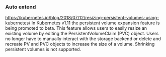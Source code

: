 ### Auto extend
https://kubernetes.io/blog/2018/07/12/resizing-persistent-volumes-using-kubernetes/
In Kubernetes v1.11 the persistent volume expansion feature is being promoted to beta. This feature allows users to easily resize an existing volume by editing the PersistentVolumeClaim (PVC) object. Users no longer have to manually interact with the storage backend or delete and recreate PV and PVC objects to increase the size of a volume. Shrinking persistent volumes is not supported.


